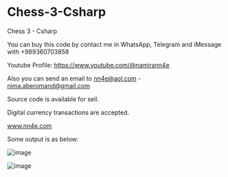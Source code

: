 # Chess-3-Csharp
Chess 3 - Csharp

You can buy this code by contact me in WhatsApp, Telegram and iMessage with +989360703858

Youtube Profile: https://www.youtube.com/@namirann4e

Also you can send an email to nn4e@aol.com - nima.aberomand@gmail.com

Source code is available for sell.

Digital currency transactions are accepted.

www.nn4e.com

Some output is as below:

![image](https://github.com/user-attachments/assets/e378366a-6ec5-4cd2-beb2-a401caab50e6)

![image](https://github.com/user-attachments/assets/9a67bf4c-8e12-415a-a9dc-c18e809a0cbf)
